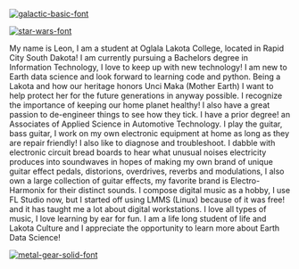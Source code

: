                      
<a href="https://fontmeme.com/fonts/galactic-basic-font/"><img src="https://fontmeme.com/permalink/250421/20b7ee61f2d89f1e7c6223d4ff808576.png" alt="galactic-basic-font" border="0"></a>




   <a href="https://fontmeme.com/star-wars-font/"><img src="https://fontmeme.com/permalink/250421/db572d8210fea36d5be4aa862595b9fd.png" alt="star-wars-font" border="0"></a>



My name is Leon, I am a student at Oglala Lakota College, located in Rapid City South Dakota! I am currently pursuing a Bachelors degree in Information Technology, I love to keep up with new technology! I am new to Earth data science and look forward to learning code and python. Being a Lakota and how our heritage honors Unci Maka (Mother Earth) I want to help protect her for the future generations in anyway possible. I recognize the importance of keeping our home planet healthy! 
I also have a great passion to de-engineer things to see how they tick. I have a prior degree! an Associates of Applied Science in Automotive Technology.
I play the guitar, bass guitar, I work on my own electronic equipment at home as long as they are repair friendly! I also like to diagnose and troubleshoot. I dabble with electronic circuit bread boards to hear what unusual noises electricity produces into soundwaves in hopes of making my own brand of unique guitar effect pedals, distorions, overdrives, reverbs and modulations, I also own a large collection of guitar effects, my favorite brand is Electro-Harmonix for their distinct sounds. I compose digital music as a hobby, I use FL Studio now, but I started off using LMMS (Linux) because of it was free! and it has taught me a lot about digital workstations. I love all types of music, I love learning by ear for fun. I am a life long student of life and Lakota Culture and I appreciate the opportunity to learn more about Earth Data Science! 
   
<a href="https://fontmeme.com/fonts/metal-gear-solid-font/"><img src="https://fontmeme.com/permalink/250421/2315a2bedff799cc77b2a628c03c2243.png" alt="metal-gear-solid-font" border="0"></a>
